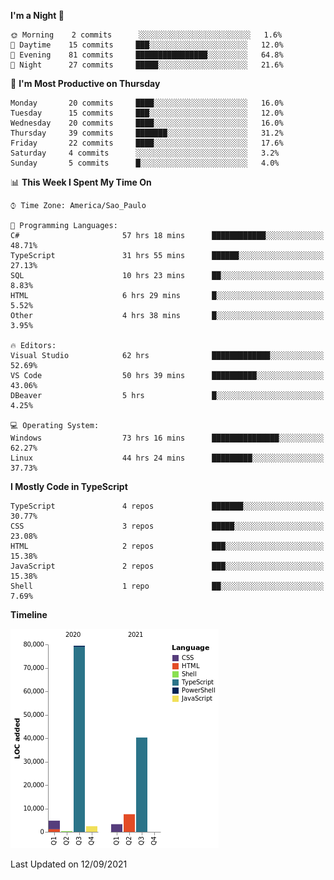<!--START_SECTION:waka-->
**I'm a Night 🦉** 

```text
🌞 Morning    2 commits      ░░░░░░░░░░░░░░░░░░░░░░░░░   1.6% 
🌆 Daytime    15 commits     ███░░░░░░░░░░░░░░░░░░░░░░   12.0% 
🌃 Evening    81 commits     ████████████████░░░░░░░░░   64.8% 
🌙 Night      27 commits     █████░░░░░░░░░░░░░░░░░░░░   21.6%

```
📅 **I'm Most Productive on Thursday** 

```text
Monday       20 commits     ████░░░░░░░░░░░░░░░░░░░░░   16.0% 
Tuesday      15 commits     ███░░░░░░░░░░░░░░░░░░░░░░   12.0% 
Wednesday    20 commits     ████░░░░░░░░░░░░░░░░░░░░░   16.0% 
Thursday     39 commits     ███████░░░░░░░░░░░░░░░░░░   31.2% 
Friday       22 commits     ████░░░░░░░░░░░░░░░░░░░░░   17.6% 
Saturday     4 commits      ░░░░░░░░░░░░░░░░░░░░░░░░░   3.2% 
Sunday       5 commits      █░░░░░░░░░░░░░░░░░░░░░░░░   4.0%

```


📊 **This Week I Spent My Time On** 

```text
⌚︎ Time Zone: America/Sao_Paulo

💬 Programming Languages: 
C#                       57 hrs 18 mins      ████████████░░░░░░░░░░░░░   48.71% 
TypeScript               31 hrs 55 mins      ██████░░░░░░░░░░░░░░░░░░░   27.13% 
SQL                      10 hrs 23 mins      ██░░░░░░░░░░░░░░░░░░░░░░░   8.83% 
HTML                     6 hrs 29 mins       █░░░░░░░░░░░░░░░░░░░░░░░░   5.52% 
Other                    4 hrs 38 mins       █░░░░░░░░░░░░░░░░░░░░░░░░   3.95%

🔥 Editors: 
Visual Studio            62 hrs              █████████████░░░░░░░░░░░░   52.69% 
VS Code                  50 hrs 39 mins      ██████████░░░░░░░░░░░░░░░   43.06% 
DBeaver                  5 hrs               █░░░░░░░░░░░░░░░░░░░░░░░░   4.25%

💻 Operating System: 
Windows                  73 hrs 16 mins      ███████████████░░░░░░░░░░   62.27% 
Linux                    44 hrs 24 mins      █████████░░░░░░░░░░░░░░░░   37.73%

```

**I Mostly Code in TypeScript** 

```text
TypeScript               4 repos             ███████░░░░░░░░░░░░░░░░░░   30.77% 
CSS                      3 repos             █████░░░░░░░░░░░░░░░░░░░░   23.08% 
HTML                     2 repos             ███░░░░░░░░░░░░░░░░░░░░░░   15.38% 
JavaScript               2 repos             ███░░░░░░░░░░░░░░░░░░░░░░   15.38% 
Shell                    1 repo              ██░░░░░░░░░░░░░░░░░░░░░░░   7.69%

```


**Timeline**

![Chart not found](https://raw.githubusercontent.com/jonhoffmam/jonhoffmam/master/charts/bar_graph.png) 


 Last Updated on 12/09/2021
<!--END_SECTION:waka-->
